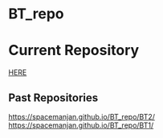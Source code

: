 # BT_repo
<h1>Current Repository</h1>
<a href="https://spacemanjan.github.io/BT_repo/BT2/">HERE</a>

<h2>Past Repositories</h2>

https://spacemanjan.github.io/BT_repo/BT2/ 
https://spacemanjan.github.io/BT_repo/BT1/
